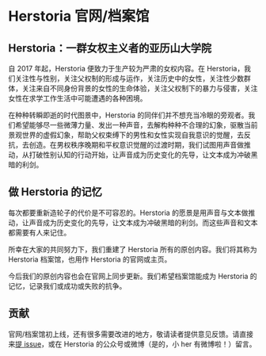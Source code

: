 # Herstoria 官网/档案馆

## Herstoria：一群女权主义者的亚历山大学院

自 2017 年起，Herstoria 便致力于生产较为严肃的女权内容。在 Herstoria，我们关注性与性别，关注父权制的形成与运作，关注历史中的女性，关注性少数群体，关注来自不同身份背景的女性的生命体验，关注父权制下的暴力与侵害，关注女性在求学工作生活中可能遭遇的各种困境。

在种种转瞬即逝的时代图景中，Herstoria 的同伴们并不想充当冷眼的旁观者。我们希望能够尽一些微薄力量、发出一种声音，去解构种种不合理的幻象，驱散当前景观世界的虚假幻象，帮助父权束缚下的男性和女性实现自我意识的觉醒，去反抗，去创造。在男权秩序晚期和平权意识觉醒的过渡时期，我们试图用声音做推动，从打破性别认知的行动开始，让声音成为历史变化的先导，让文本成为冲破黑暗的利剑。

## 做 Herstoria 的记忆

每次都要重新造轮子的代价是不可容忍的。Herstoria 的愿景是用声音与文本做推动，让声音成为历史变化的先导，让文本成为冲破黑暗的利剑。而这些声音和文本都需要有人来记住。

所幸在大家的共同努力下，我们重建了 Herstoria 所有的原创内容。我们将其称为 Herstoria 档案馆，也用作 Herstoria 的官网或主页。

今后我们的原创内容也会在官网上同步更新。我们希望档案馆能成为 Herstoria 的记忆，记录我们或成功或失败的抗争。

## 贡献

官网/档案馆初上线，还有很多需要改进的地方，敬请读者提供意见反馈。请直接来[提 issue](https://github.com/herstoria/herstoria.github.io/issues/new)，或在 Herstoria 的公众号或微博（是的，小 her 有微博啦！）留言。
